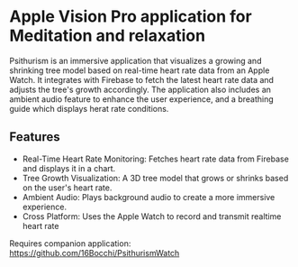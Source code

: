 # Apple Vision Pro application for Meditation and relaxation

Psithurism is an immersive application that visualizes a growing and shrinking tree model based on real-time heart rate data from an Apple Watch. It integrates with Firebase to fetch the latest heart rate data and adjusts the tree's growth accordingly. The application also includes an ambient audio feature to enhance the user experience, and a breathing guide which displays herat rate conditions.

## Features
- Real-Time Heart Rate Monitoring: Fetches heart rate data from Firebase and displays it in a chart.
- Tree Growth Visualization: A 3D tree model that grows or shrinks based on the user's heart rate.
- Ambient Audio: Plays background audio to create a more immersive experience.
- Cross Platform: Uses the Apple Watch to record and transmit realtime heart rate

Requires companion application: https://github.com/16Bocchi/PsithurismWatch
